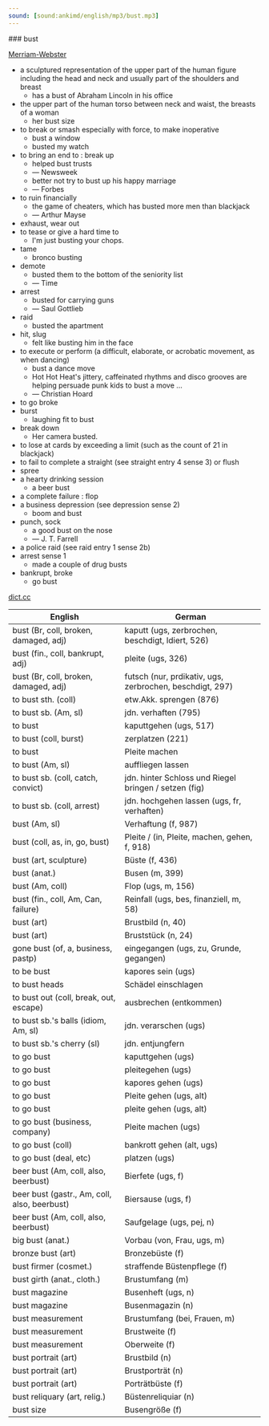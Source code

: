 ```yaml
---
sound: [sound:ankimd/english/mp3/bust.mp3]
---
```


\### bust

[Merriam-Webster](https://www.merriam-webster.com/dictionary/bust)

- a sculptured representation of the upper part of the human figure including the head and neck and usually part of the shoulders and breast
    - has a bust of Abraham Lincoln in his office
- the upper part of the human torso between neck and waist, the breasts of a woman
    - her bust size
- to break or smash especially with force, to make inoperative
    - bust a window
    - busted my watch
- to bring an end to : break up
    - helped bust trusts
    - — Newsweek
    - better not try to bust up his happy marriage
    - — Forbes
- to ruin financially
    - the game of cheaters, which has busted more men than blackjack
    - — Arthur Mayse
- exhaust, wear out
- to tease or give a hard time to
    - I'm just busting your chops.
- tame
    - bronco busting
- demote
    - busted them to the bottom of the seniority list
    - — Time
- arrest
    - busted for carrying guns
    - — Saul Gottlieb
- raid
    - busted the apartment
- hit, slug
    - felt like busting him in the face
- to execute or perform (a difficult, elaborate, or acrobatic movement, as when dancing)
    - bust a dance move
    - Hot Hot Heat's jittery, caffeinated rhythms and disco grooves are helping persuade punk kids to bust a move …
    - — Christian Hoard
- to go broke
- burst
    - laughing fit to bust
- break down
    - Her camera busted.
- to lose at cards by exceeding a limit (such as the count of 21 in blackjack)
- to fail to complete a straight (see straight entry 4 sense 3) or flush
- spree
- a hearty drinking session
    - a beer bust
- a complete failure : flop
- a business depression (see depression sense 2)
    - boom and bust
- punch, sock
    - a good bust on the nose
    - — J. T. Farrell
- a police raid (see raid entry 1 sense 2b)
- arrest sense 1
    - made a couple of drug busts
- bankrupt, broke
    - go bust

[dict.cc](https://www.dict.cc/bust)

| English        | German       |
| -------------- | ------------ |
| bust (Br, coll, broken, damaged, adj) | kaputt (ugs, zerbrochen, beschdigt, ldiert, 526) |
| bust (fin., coll, bankrupt, adj) | pleite (ugs, 326) |
| bust (Br, coll, broken, damaged, adj) | futsch (nur, prdikativ, ugs, zerbrochen, beschdigt, 297) |
| to bust sth. (coll) | etw.Akk. sprengen (876) |
| to bust sb. (Am, sl) | jdn. verhaften (795) |
| to bust | kaputtgehen (ugs, 517) |
| to bust (coll, burst) | zerplatzen (221) |
| to bust | Pleite machen |
| to bust (Am, sl) | auffliegen lassen |
| to bust sb. (coll, catch, convict) | jdn. hinter Schloss und Riegel bringen / setzen (fig) |
| to bust sb. (coll, arrest) | jdn. hochgehen lassen (ugs, fr, verhaften) |
| bust (Am, sl) | Verhaftung (f, 987) |
| bust (coll, as, in, go, bust) | Pleite / (in, Pleite, machen, gehen, f, 918) |
| bust (art, sculpture) | Büste (f, 436) |
| bust (anat.) | Busen (m, 399) |
| bust (Am, coll) | Flop (ugs, m, 156) |
| bust (fin., coll, Am, Can, failure) | Reinfall (ugs, bes, finanziell, m, 58) |
| bust (art) | Brustbild (n, 40) |
| bust (art) | Bruststück (n, 24) |
| gone bust (of, a, business, pastp) | eingegangen (ugs, zu, Grunde, gegangen) |
| to be bust | kapores sein (ugs) |
| to bust heads | Schädel einschlagen |
| to bust out (coll, break, out, escape) | ausbrechen (entkommen) |
| to bust sb.'s balls (idiom, Am, sl) | jdn. verarschen (ugs) |
| to bust sb.'s cherry (sl) | jdn. entjungfern |
| to go bust | kaputtgehen (ugs) |
| to go bust | pleitegehen (ugs) |
| to go bust | kapores gehen (ugs) |
| to go bust | Pleite gehen (ugs, alt) |
| to go bust | pleite gehen (ugs, alt) |
| to go bust (business, company) | Pleite machen (ugs) |
| to go bust (coll) | bankrott gehen (alt, ugs) |
| to go bust (deal, etc) | platzen (ugs) |
| beer bust (Am, coll, also, beerbust) | Bierfete (ugs, f) |
| beer bust (gastr., Am, coll, also, beerbust) | Biersause (ugs, f) |
| beer bust (Am, coll, also, beerbust) | Saufgelage (ugs, pej, n) |
| big bust (anat.) | Vorbau (von, Frau, ugs, m) |
| bronze bust (art) | Bronzebüste (f) |
| bust firmer (cosmet.) | straffende Büstenpflege (f) |
| bust girth (anat., cloth.) | Brustumfang (m) |
| bust magazine | Busenheft (ugs, n) |
| bust magazine | Busenmagazin (n) |
| bust measurement | Brustumfang (bei, Frauen, m) |
| bust measurement | Brustweite (f) |
| bust measurement | Oberweite (f) |
| bust portrait (art) | Brustbild (n) |
| bust portrait (art) | Brustporträt (n) |
| bust portrait (art) | Porträtbüste (f) |
| bust reliquary (art, relig.) | Büstenreliquiar (n) |
| bust size | Busengröße (f) |
